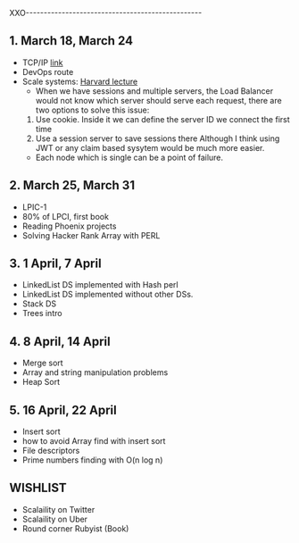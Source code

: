 XXO-------------------------------------------------

## 1. March 18, March 24
- TCP/IP [link](https://github.com/sizief/university/blob/master/tcpip.md)
- DevOps route
- Scale systems: [Harvard lecture](https://www.youtube.com/watch?v=-W9F__D3oY4)
  -  When we have sessions and multiple servers, the Load Balancer would not know which server should serve each request, there are two options to solve this issue:
    1. Use cookie. Inside it we can define the server ID we connect the first time
    2. Use a session server to save sessions there
  Although I think using JWT or any claim based sysytem would be much more easier.
  - Each node which is single can be a point of failure.

## 2. March 25, March 31
- LPIC-1
- 80% of LPCI, first book
- Reading Phoenix projects
- Solving Hacker Rank Array with PERL 

## 3. 1 April, 7 April
- LinkedList DS implemented with Hash perl
- LinkedList DS implemented without other DSs.
- Stack DS
- Trees intro

## 4. 8 April, 14 April
- Merge sort
- Array and string manipulation problems
- Heap Sort

## 5. 16 April, 22 April
- Insert sort
- how to avoid Array find with insert sort
- File descriptors
- Prime numbers finding with O(n log n)
## WISHLIST
- Scalaility on Twitter
- Scalaility on Uber
- Round corner Rubyist (Book)
